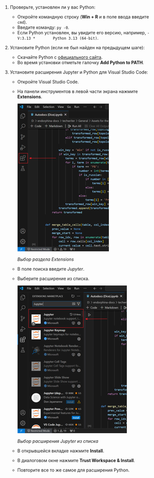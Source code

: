 1. Проверьте, установлен ли у вас Python:
    * Откройте командную строку (**Win + R** и в поле ввода введите `cmd`).
    * Введите команду: `py -0`.
    * Если Python установлен, вы увидите его версию, например, `-V:3.13 *        Python 3.13 (64-bit)`. 

2. Установите Python (если не был найден на предыдущем шаге):
    - Скачайте Python с [официального сайта](https://www.python.org/downloads/).
    - Во время установки отметьте галочку **Add Python to PATH**.

3. Установите расширения Jupyter и Python для Visual Studio Code:
    - Откройте Visual Studio Code.
    - На панели инструментов в левой части экрана нажмите **Extensions**.

      ![extension](assets/extensions.png)

      *Выбор раздела Extensions*

    - В поле поиска введите *Jupyter*.
    - Выберите расширение из списка.

      ![jupyter](assets/jupyter.png)

      *Выбор расширения Jupyter из списка*

    - В открывшейся вкладке нажмите **Install**.
    - В диалоговом окне нажмите **Trust Workspace & Install**.
    - Повторите все то же самое для расширения Python.

